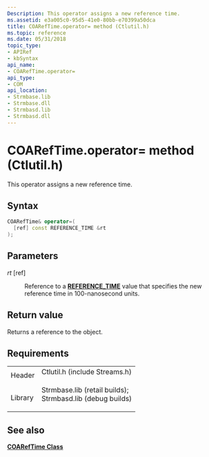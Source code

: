 ```yaml
---
Description: This operator assigns a new reference time.
ms.assetid: e3a005c0-95d5-41e0-80bb-e70399a50dca
title: COARefTime.operator= method (Ctlutil.h)
ms.topic: reference
ms.date: 05/31/2018
topic_type: 
- APIRef
- kbSyntax
api_name: 
- COARefTime.operator=
api_type: 
- COM
api_location: 
- Strmbase.lib
- Strmbase.dll
- Strmbasd.lib
- Strmbasd.dll
---
```


# COARefTime.operator= method (Ctlutil.h)

This operator assigns a new reference time.

## Syntax


```C++
COARefTime& operator=(
  [ref] const REFERENCE_TIME &rt
);
```



## Parameters

<dl> <dt>

*rt* \[ref\]
</dt> <dd>

Reference to a [**REFERENCE\_TIME**](reference-time.md) value that specifies the new reference time in 100-nanosecond units.

</dd> </dl>

## Return value

Returns a reference to the object.

## Requirements



|                    |                                                                                                                                                                                            |
|--------------------|--------------------------------------------------------------------------------------------------------------------------------------------------------------------------------------------|
| Header<br/>  | <dl> <dt>Ctlutil.h (include Streams.h)</dt> </dl>                                                                                   |
| Library<br/> | <dl> <dt>Strmbase.lib (retail builds); </dt> <dt>Strmbasd.lib (debug builds)</dt> </dl> |



## See also

<dl> <dt>

[**COARefTime Class**](coareftime.md)
</dt> </dl>

 

 





